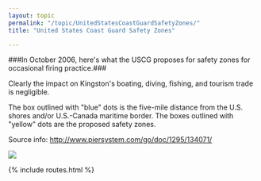 ```yaml
---
layout: topic
permalink: "/topic/UnitedStatesCoastGuardSafetyZones/"
title: "United States Coast Guard Safety Zones"

---
```


###In October 2006, here's what the USCG proposes for safety zones for occasional firing practice.###

Clearly the impact on Kingston's boating, diving, fishing, and tourism trade is negligible.

The box outlined with "blue" dots is the five-mile distance from the U.S. shores and/or U.S.-Canada maritime border. The boxes outlined with "yellow" dots are the proposed safety zones.

Source info: http://www.piersystem.com/go/doc/1295/134071/

<a href="http://www.piersystem.com/go/doc/1295/134071/"><img src="http://k7waterfront.org/Images/USCG_ProposedSafetyZones.jpg"></a>

{% include routes.html %}
